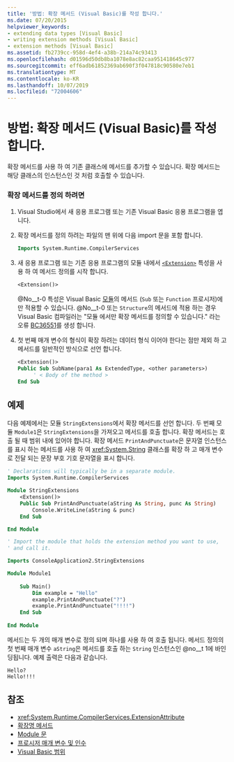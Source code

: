 ```yaml
---
title: '방법: 확장 메서드 (Visual Basic)를 작성 합니다.'
ms.date: 07/20/2015
helpviewer_keywords:
- extending data types [Visual Basic]
- writing extension methods [Visual Basic]
- extension methods [Visual Basic]
ms.assetid: fb2739cc-958d-4ef4-a38b-214a74c93413
ms.openlocfilehash: d01596d50db8ba1078e8ac82caa951418645c977
ms.sourcegitcommit: eff6adb61852369ab690f3f047818c90580e7eb1
ms.translationtype: MT
ms.contentlocale: ko-KR
ms.lasthandoff: 10/07/2019
ms.locfileid: "72004606"
---
```

# <a name="how-to-write-an-extension-method-visual-basic"></a>방법: 확장 메서드 (Visual Basic)를 작성 합니다.

확장 메서드를 사용 하 여 기존 클래스에 메서드를 추가할 수 있습니다. 확장 메서드는 해당 클래스의 인스턴스인 것 처럼 호출할 수 있습니다.

### <a name="to-define-an-extension-method"></a>확장 메서드를 정의 하려면

1. Visual Studio에서 새 응용 프로그램 또는 기존 Visual Basic 응용 프로그램을 엽니다.

2. 확장 메서드를 정의 하려는 파일의 맨 위에 다음 import 문을 포함 합니다.

    ```vb
    Imports System.Runtime.CompilerServices
    ```

3. 새 응용 프로그램 또는 기존 응용 프로그램의 모듈 내에서 [`<Extension>`](xref:System.Runtime.CompilerServices.ExtensionAttribute) 특성을 사용 하 여 메서드 정의를 시작 합니다.

    ```vb
    <Extension()>
    ```
 
   @No__t-0 특성은 Visual Basic [모듈](../../../language-reference/statements/module-statement.md)의 메서드 (`Sub` 또는 `Function` 프로시저)에만 적용할 수 있습니다. @No__t-0 또는 `Structure`의 메서드에 적용 하는 경우 Visual Basic 컴파일러는 "모듈 에서만 확장 메서드를 정의할 수 있습니다." 라는 오류 [BC36551](../../../misc/bc36551.md)를 생성 합니다.

4. 첫 번째 매개 변수의 형식이 확장 하려는 데이터 형식 이어야 한다는 점만 제외 하 고 메서드를 일반적인 방식으로 선언 합니다.

    ```vb
    <Extension()>
    Public Sub SubName(para1 As ExtendedType, <other parameters>)
         ' < Body of the method >
    End Sub
    ```

## <a name="example"></a>예제

 다음 예제에서는 모듈 `StringExtensions`에서 확장 메서드를 선언 합니다. 두 번째 모듈 `Module1`은 `StringExtensions`을 가져오고 메서드를 호출 합니다. 확장 메서드는 호출 될 때 범위 내에 있어야 합니다. 확장 메서드 `PrintAndPunctuate`은 문자열 인스턴스를 표시 하는 메서드를 사용 하 여 <xref:System.String> 클래스를 확장 하 고 매개 변수로 전달 되는 문장 부호 기호 문자열을 표시 합니다.
  
```vb
' Declarations will typically be in a separate module.
Imports System.Runtime.CompilerServices

Module StringExtensions
    <Extension()>
    Public Sub PrintAndPunctuate(aString As String, punc As String)
        Console.WriteLine(aString & punc)
    End Sub

End Module
```

```vb
' Import the module that holds the extension method you want to use,
' and call it.

Imports ConsoleApplication2.StringExtensions

Module Module1
  
    Sub Main()
        Dim example = "Hello"
        example.PrintAndPunctuate("?")
        example.PrintAndPunctuate("!!!!")
    End Sub
    
End Module
```
  
 메서드는 두 개의 매개 변수로 정의 되며 하나를 사용 하 여 호출 됩니다. 메서드 정의의 첫 번째 매개 변수 `aString`은 메서드를 호출 하는 `String` 인스턴스인 @no__t 1에 바인딩됩니다. 예제 출력은 다음과 같습니다.
  
 ```console
 Hello?
 Hello!!!!
 ```
  
## <a name="see-also"></a>참조

- <xref:System.Runtime.CompilerServices.ExtensionAttribute>
- [확장명 메서드](extension-methods.md)
- [Module 문](../../../language-reference/statements/module-statement.md)
- [프로시저 매개 변수 및 인수](procedure-parameters-and-arguments.md)
- [Visual Basic 범위](../declared-elements/scope.md)
